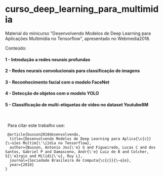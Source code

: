 # curso_deep_learning_para_multimidia
Material do minicurso "Desenvolvendo Modelos de Deep Learning para Aplicações Multimídia no Tensorflow", apresentado no Webmedia2018.

Conteúdo:
#### 1 - Introdução a redes neurais profundas
#### 2 - Redes neurais convolucionais para classificação de imagens
#### 3 - Reconhecimento facial com o modelo FaceNet
#### 4 - Detecção de objetos com o modelo YOLO
#### 5 - Classificação de multi-etiquetas de vídeo no dataset Youtube8M

&nbsp;

&nbsp;
Para citar este trabalho use:
```
 @article{busson2018desenvolvendo,
  title={Desenvolvendo Modelos de Deep Learning para Aplica{\c{c}}{\~o}es Multim{\'\i}dia no Tensorflow},
  author={Busson, Antonio Jos{\'e} G and Figueiredo, Lucas C and dos Santos, Gabriel P and Damasceno, Andr{\'e} Luiz de B and Colcher, S{\'e}rgio and Milidi{\'u}, Ruy L},
  journal={Sociedade Brasileira de Computa{\c{c}}{\~a}o},
  year={2018}
}
```
